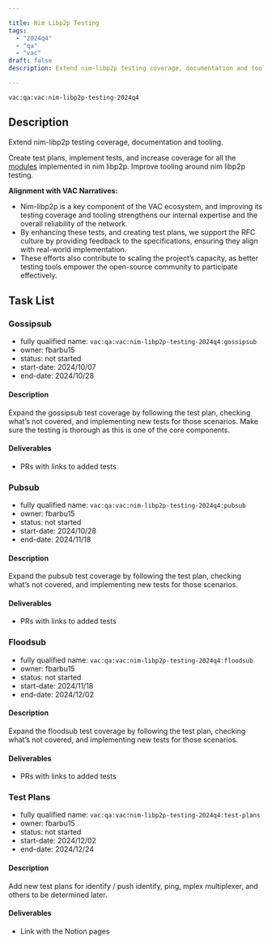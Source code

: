```yaml
---

title: Nim Libp2p Testing
tags:
  - "2024q4"
  - "qa"
  - "vac"  
draft: false  
description: Extend nim-libp2p testing coverage, documentation and tooling. 

---
```


`vac:qa:vac:nim-libp2p-testing-2024q4`

## Description
Extend nim-libp2p testing coverage, documentation and tooling.

Create test plans, implement tests, and increase coverage for all the
[modules](https://github.com/vacp2p/nim-libp2p?tab=readme-ov-file#modules)
implemented in nim libp2p. Improve tooling around nim libp2p testing.

**Alignment with VAC Narratives:**
- Nim-libp2p is a key component of the VAC ecosystem, and improving its testing
  coverage and tooling strengthens our internal expertise and the overall
  reliability of the network.
- By enhancing these tests, and creating test plans, we support the RFC culture
  by providing feedback to the specifications, ensuring they align with real-world
  implementation.
- These efforts also contribute to scaling the project’s capacity, as better
  testing tools empower the open-source community to participate effectively.

## Task List

### Gossipsub

* fully qualified name: `vac:qa:vac:nim-libp2p-testing-2024q4:gossipsub`
* owner: fbarbu15
* status: not started
* start-date: 2024/10/07
* end-date: 2024/10/28

#### Description
Expand the gossipsub test coverage by following the test plan, checking what’s not
covered, and implementing new tests for those scenarios. Make sure the testing is
thorough as this is one of the core components.

#### Deliverables
* PRs with links to added tests

### Pubsub

* fully qualified name: `vac:qa:vac:nim-libp2p-testing-2024q4:pubsub`
* owner: fbarbu15
* status: not started
* start-date: 2024/10/28
* end-date: 2024/11/18

#### Description
Expand the pubsub test coverage by following the test plan, checking what’s not
covered, and implementing new tests for those scenarios.

#### Deliverables
* PRs with links to added tests

### Floodsub

* fully qualified name: `vac:qa:vac:nim-libp2p-testing-2024q4:floodsub`
* owner: fbarbu15
* status: not started
* start-date: 2024/11/18
* end-date: 2024/12/02

#### Description
Expand the floodsub test coverage by following the test plan, checking what’s not
covered, and implementing new tests for those scenarios.

#### Deliverables
* PRs with links to added tests

### Test Plans

* fully qualified name: `vac:qa:vac:nim-libp2p-testing-2024q4:test-plans`
* owner: fbarbu15
* status: not started
* start-date: 2024/12/02
* end-date: 2024/12/24

#### Description
Add new test plans for identify / push identify, ping, mplex multiplexer, and others
to be determined later.

#### Deliverables
* Link with the Notion pages

